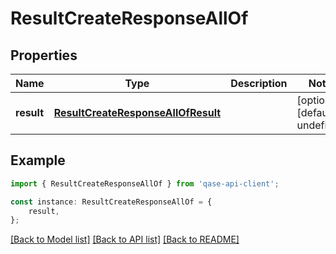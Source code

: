 # ResultCreateResponseAllOf


## Properties

Name | Type | Description | Notes
------------ | ------------- | ------------- | -------------
**result** | [**ResultCreateResponseAllOfResult**](ResultCreateResponseAllOfResult.md) |  | [optional] [default to undefined]

## Example

```typescript
import { ResultCreateResponseAllOf } from 'qase-api-client';

const instance: ResultCreateResponseAllOf = {
    result,
};
```

[[Back to Model list]](../README.md#documentation-for-models) [[Back to API list]](../README.md#documentation-for-api-endpoints) [[Back to README]](../README.md)
